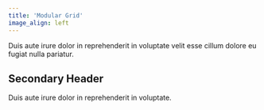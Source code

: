 ```yaml
---
title: 'Modular Grid'
image_align: left
---
```


Duis aute irure dolor in reprehenderit in voluptate velit esse cillum dolore eu fugiat nulla pariatur.

## Secondary Header

Duis aute irure dolor in reprehenderit in voluptate.